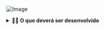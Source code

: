 ![Image](public/examples/Grava%C3%A7%C3%A3o%20de%20tela%20de%2006-01-2023%2014_35_01.gif)


<details>
  <summary><strong>👨‍💻 O que deverá ser desenvolvido</strong></summary><br />

        TESTE

</details>
